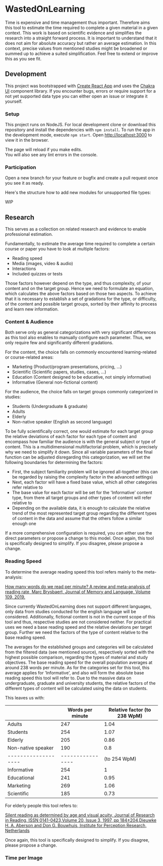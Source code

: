 # WastedOnLearning

Time is expensive and time management thus important.
Therefore aims this tool to estimate the time required to complete a given material in a given context.
This work is based on scientific evidence and simplifies the research into a straight forward process.
It is important to understand that it does not aim for absolute accuracy but rather an average estimation.
In this context, precise values from mentioned studies might be broadened or summed up to achieve a suited simplification.
Feel free to extend or improve this as you see fit.

## Development

This project was bootstrapped with [Create React App](https://github.com/facebook/create-react-app) and uses the [Chakra UI](https://chakra-ui.com/) component library.
If you encounter bugs, errors or require support for a not yet supported data type you can either open an issue or integrate it yourself.

### Setup

This project runs on NodeJS.
For local development clone or download this repository and install the dependencies with `npm install`.
To run the app in the development mode, execute `npm start`.
Open [http://localhost:3000](http://localhost:3000) to view it in the browser.

The page will reload if you make edits.\
You will also see any lint errors in the console.

### Participation

Open a new branch for your feature or bugfix and create a pull request once you see it as ready.

Here's the structure how to add new modules for unsupported file types:

WIP

## Research

This serves as a collection on related research and evidence to enable professional estimation.

Fundamentally, to estimate the average time required to complete a certain course or paper you have to look at multiple factors:

- Reading speed
- Media (images, video & audio)
- Interactions
- Included quizzes or tests

Those factors however depend on the type, and thus complexity, of your content and on the target group.
Hence we need to formulate an equation, which calculates the above factors based on those two aspects.
To achieve that it is necessary to establish a set of gradations for the type, or difficulty,
of the content and possible target groups, sorted by their affinity to process and learn new information.

### Content & Audience

Both serve only as general categorizations with very significant differences as this tool also enables to manually configure each parameter.
Thus, we only require few and significantly different gradations.

For the content, the choice falls on commonly encountered learning-related or course-related areas:

- Marketing (Product/program presentations, pricing, ...)
- Scientific (Scientific papers, studies, cases, ...)
- Education (Content designed to be educative, not simply informative)
- Informative (General non-fictional content)

For the audience, the choice falls on target groups commonly categorized in studies:

- Students (Undergraduate & graduate)
- Adults
- Elderly
- Non-native speaker (English as second language)

To be fully scientifically correct, one would estimate for each target group the relative deviations of each factor for each type of content and
encompass how familiar the audience is with the general subject or type of content.
This is a multidimensional multifactorial problem, which is precisely why we need to simplify it down.
Since all variable parameters of the final function can be adjusted disregarding this categorization, we will set the following boundaries for determining the factors:

- First, the subject familiarity problem will be ignored all-together (this can be regarded by raising the complexity factor in the advanced settings)
- Next, each factor will have a fixed base value, which all other categories refer relative to
- The base value for each factor will be set for the 'Informative' content type, from there all target groups and other types of content will refer relative to
- Depending on the available data, it is enough to calculate the relative trend of the most represented target group regarding the different types of content in the data and assume that the others follow a similar enough one

If a more comprehensive configuration is required, you can either use the direct parameters or propose a change to this model.
Once again, this tool is specifically designed to simplify. If you disagree, please propose a change.

### Reading Speed

To determine the average reading speed this tool refers mainly to the meta-analysis:

[How many words do we read per minute? A review and meta-analysis of reading rate, Marc Brysbaert, Journal of Memory and Language, Volume 109, 2019.](https://doi.org/10.1016/j.jml.2019.104047)

Since currently WastedOnLearning does not support different languages, only data from studies conducted for the english language will be considered.
Additionally, fictional content is not in the current scope of this tool and thus, respective studies are not considered neither.
For practical uses we need a base reading speed and the relative deviations per target group.
Further we need the factors of the type of content relative to the base reading speed.

The averages for the established groups and categories will be calculated from the filtered data (see mentioned source),
respectively sorted with the highest possible comparison, regarding the types of material and study objectives.
The base reading speed for the overall population averages at around 238 words per minute.
As for the categories set for this tool, this average applies for 'Informative', and also will form the absolute base reading speed this tool will refer to.
Due to the massive data on undergraduate, graduate and university students, the relative factors of the different types of content will be calculated using the data on students.

This leaves us with:

|                     | Words per minute | Relative factor (to 238 WpM) |
| ------------------- | ---------------- | ---------------------------- |
| Adults              | 247              | 1.04                         |
| Students            | 254              | 1.07                         |
| Elderly             | 205              | 0.86                         |
| Non-native speaker  | 190              | 0.8                          |
| ------------------- | ---------------- | (to 254 WpM)                 |
| Informative         | 254              | 1                            |
| Educational         | 241              | 0.95                         |
| Marketing           | 269              | 1.06                         |
| Scientific          | 185              | 0.73                         |

For elderly people this tool refers to:

[Silent reading as determined by age and visual acuity, Journal of Research in Reading, ISSN 0141-0423,Volume 20, Issue 3, 1997, pp 184±204,Dieuwke H. A. Aberson and Don G. Bouwhuis, Institute for Perception Research, Netherlands](https://pure.tue.nl/ws/portalfiles/portal/1411535/617401.pdf)

Once again, this tool is specifically designed to simplify. If you disagree, please propose a change.

### Time per Image
